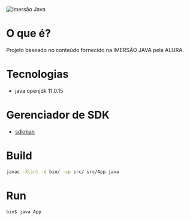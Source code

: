 ![Imersão Java](https://img.shields.io/badge/status-IMERS%C3%83O%20JAVA-success)

# O que é?

Projeto baseado no conteúdo fornecido 
na IMERSÃO JAVA pela ALURA.

# Tecnologias

- java openjdk 11.0.15

# Gerenciador de SDK

- [sdkman](https://sdkman.io/)

# Build

```bash
javac -Xlint -d bin/ -cp src/ src/App.java
```

# Run
```bash
bin$ java App
```

